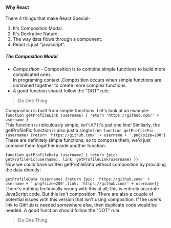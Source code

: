 #### Why React  
There 4 things that make React Special-  
1. It's Composition Modal.
2. It's Declrative Nature.
3. The way data flows through a component.
4. React is just "javascript".

##### The Composition Modal
- *Composition* - Composition is to combine simple functions to build more complicated ones.  
In programing context ,Composition occurs when simple functions are combined together to create more complex functions.  
- A good function should follow the "DOT" rule:
> Do One Thing  

Composition is built from simple functions. Let's look at an example:  
```function getProfileLink (username) { return 'https://github.com/' + username }```  
This function is ridiculously simple, isn't it? It's just one line! Similarly, the getProfilePic function is also just a single line:
```function getProfilePic (username) {return 'https://github.com/' + username + '.png?size=200'}```  
These are definitely simple functions, so to compose them, we'd just combine them together inside another function:

```function getProfileData (username) { return {pic: getProfilePic(username), link: getProfileLink(username) }} ```   
Now we could have written getProfileData without composition by providing the data directly:

```getProfileData (username) {return {pic: 'https://github.com/' + username + '.png?size=200',link: 'https://github.com/' + username}}```  
There's nothing technically wrong with this at all; this is entirely accurate JavaScript code. But this isn't composition. 
There are also a couple of potential issues with this version that isn't using composition. If the user's link to GitHub is needed somewhere else, then duplicate code would be needed.
A good function should follow the "DOT" rule:

> Do One Thing
